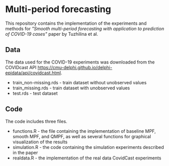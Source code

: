 # Multi-period forecasting

This repository contains the implementation of the experiments and methods for *"Smooth multi-period forecasting with application to prediction of COVID-19 cases"* paper by Tuzhilina et al.

## Data

The data used for the COVID-19 experiments was downloaded from the COVIDcast API https://cmu-delphi.github.io/delphi-epidata/api/covidcast.html. 
* train_non-missing.rds - train dataset without unobserved values
* train_missing.rds - train dataset with unobserved values
* test.rds - test dataset


## Code

The code includes three files.
* functions.R - the file containing the implementation of baseline MPF, smooth MPF, and QMPF, as well as several functions for graphical visualization of the results
* simulation.R - the code containing the simulation experiments described in the paper
* realdata.R - the implementation of the real data CovidCast experiments
